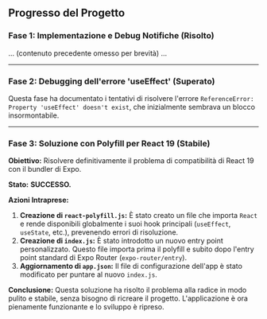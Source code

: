 ## Progresso del Progetto

### Fase 1: Implementazione e Debug Notifiche (Risolto)
... (contenuto precedente omesso per brevità) ...

---

### Fase 2: Debugging dell'errore 'useEffect' (Superato)
Questa fase ha documentato i tentativi di risolvere l'errore `ReferenceError: Property 'useEffect' doesn't exist`, che inizialmente sembrava un blocco insormontabile.

---

### Fase 3: Soluzione con Polyfill per React 19 (Stabile)

**Obiettivo:** Risolvere definitivamente il problema di compatibilità di React 19 con il bundler di Expo.

**Stato:** **SUCCESSO.**

**Azioni Intraprese:**
1.  **Creazione di `react-polyfill.js`:** È stato creato un file che importa `React` e rende disponibili globalmente i suoi hook principali (`useEffect`, `useState`, etc.), prevenendo errori di risoluzione.
2.  **Creazione di `index.js`:** È stato introdotto un nuovo entry point personalizzato. Questo file importa prima il polyfill e subito dopo l'entry point standard di Expo Router (`expo-router/entry`).
3.  **Aggiornamento di `app.json`:** Il file di configurazione dell'app è stato modificato per puntare al nuovo `index.js`.

**Conclusione:**
Questa soluzione ha risolto il problema alla radice in modo pulito e stabile, senza bisogno di ricreare il progetto. L'applicazione è ora pienamente funzionante e lo sviluppo è ripreso.

